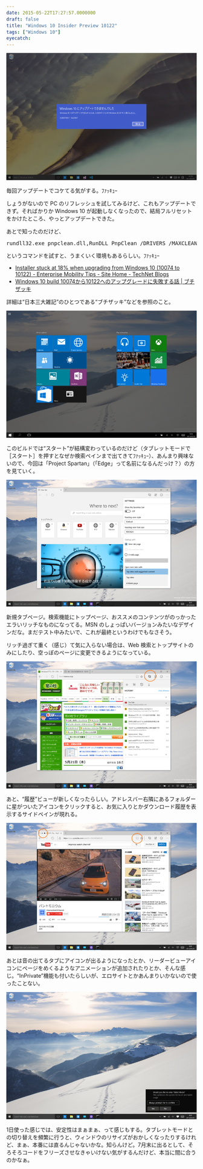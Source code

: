 ```yaml
---
date: 2015-05-22T17:27:57.0000000
draft: false
title: "Windows 10 Insider Preview 10122"
tags: ["Windows 10"]
eyecatch: 
---
```

<p><span itemscope itemtype="http://schema.org/Photograph"><img src="20150522165841.png" alt="f:id:daruyanagi:20150522165841p:plain" title="f:id:daruyanagi:20150522165841p:plain" class="hatena-fotolife" itemprop="image"></span></p><p>毎回アップデートでコケてる気がする。ﾌｧｯｷｭｰ</p><p>しょうがないので PC のリフレッシュを試してみるけど、これもアップデートできず。そればかりか Windows 10 が起動しなくなったので、結局フルリセットをかけたところ、やっとアップデートできた。</p><p>あとで知ったのだけど、</p>
<pre class="code" data-lang="" data-unlink>rundll32.exe pnpclean.dll,RunDLL_PnpClean /DRIVERS /MAXCLEAN</pre><p>というコマンドを試すと、うまくいく環境もあるらしい。ﾌｧｯｷｭｰ</p>

<ul>
<li><a href="http://blogs.technet.com/b/ems/archive/2015/05/21/installer-stuck-at-18-when-upgrading-from-windows-10-10074-to-10112.aspx">Installer stuck at 18% when upgrading from Windows 10 (10074 to 10122) - Enterprise Mobility Tips - Site Home - TechNet Blogs</a></li>
<li><a href="https://buchizo.wordpress.com/2015/05/22/windows-10-build-10074%E3%81%8B%E3%82%8910122%E3%81%B8%E3%81%AE%E3%82%A2%E3%83%83%E3%83%97%E3%82%B0%E3%83%AC%E3%83%BC%E3%83%89%E3%81%AB%E5%A4%B1%E6%95%97%E3%81%99%E3%82%8B%E8%A9%B1/">Windows 10 build 10074&#x304B;&#x3089;10122&#x3078;&#x306E;&#x30A2;&#x30C3;&#x30D7;&#x30B0;&#x30EC;&#x30FC;&#x30C9;&#x306B;&#x5931;&#x6557;&#x3059;&#x308B;&#x8A71; | &#x30D6;&#x30C1;&#x30B6;&#x30C3;&#x30AD;</a></li>
</ul><p>詳細は“日本三大雑記”のひとつである“ブチザッキ”などを参照のこと。</p><p><span itemscope itemtype="http://schema.org/Photograph"><img src="20150522170954.png" alt="f:id:daruyanagi:20150522170954p:plain" title="f:id:daruyanagi:20150522170954p:plain" class="hatena-fotolife" itemprop="image"></span></p><p>このビルドでは“スタート”が結構変わっているのだけど（タブレットモードで［スタート］を押すとなぜか検索ペインまで出てきてﾌｧｯｷｭｰ）、あんまり興味ないので、今回は「Project Spartan」（「Edge」って名前になるんだっけ？）の方を見ていく。</p><p><span itemscope itemtype="http://schema.org/Photograph"><img src="20150522171021.png" alt="f:id:daruyanagi:20150522171021p:plain" title="f:id:daruyanagi:20150522171021p:plain" class="hatena-fotolife" itemprop="image"></span></p><p>新規タブページ。検索機能にトップページ、おススメのコンテンツがのっかったエラいリッチなものになってる。MSN のしょっぱいバージョンみたいなデザインだな。まだテスト中みたいで、これが最終というわけでもなさそう。</p><p>リッチ過ぎて重く（感じ）て気に入らない場合は、Web 検索とトップサイトのみにしたり、空っぽのページに変更できるようになっている。</p><p><span itemscope itemtype="http://schema.org/Photograph"><img src="20150522171647.png" alt="f:id:daruyanagi:20150522171647p:plain" title="f:id:daruyanagi:20150522171647p:plain" class="hatena-fotolife" itemprop="image"></span></p><p>あと、“履歴”ビューが新しくなったらしい。アドレスバー右隣にあるフォルダーに星がついたアイコンをクリックすると、お気に入りとかダウンロード履歴を表示するサイドペインが現れる。</p><p><span itemscope itemtype="http://schema.org/Photograph"><img src="20150522171919.png" alt="f:id:daruyanagi:20150522171919p:plain" title="f:id:daruyanagi:20150522171919p:plain" class="hatena-fotolife" itemprop="image"></span></p><p>あとは音の出てるタブにアイコンが出るようになったとか、リーダービューアイコンにページをめくるようなアニメーションが追加されたりとか、そんな感じ。“InPrivate”機能も付いたらしいが、エロサイトとかあんまりいかないので使ったことない。</p><p><span itemscope itemtype="http://schema.org/Photograph"><img src="20150522172419.png" alt="f:id:daruyanagi:20150522172419p:plain" title="f:id:daruyanagi:20150522172419p:plain" class="hatena-fotolife" itemprop="image"></span></p><p>1日使った感じでは、安定性はまぁまぁ、って感じもする。タブレットモードとの切り替えを頻繁に行うと、ウィンドウのリサイズがおかしくなったりするけれど、まぁ、本番には直るんじゃないかな。知らんけど。7月末に出るとして、そろそろコードをフリーズさせなきゃいけない気がするんだけど、本当に間に合うのかなぁ。</p>
